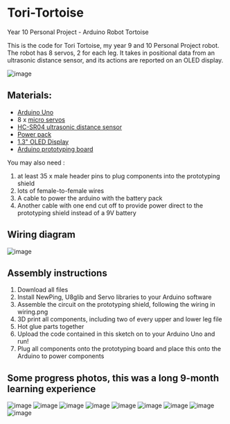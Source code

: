 # Tori-Tortoise
Year 10 Personal Project - Arduino Robot Tortoise

This is the code for Tori Tortoise, my year 9 and 10 Personal Project robot. The robot has 8 servos, 2 for each leg. It takes in positional data from an ultrasonic distance sensor, and its actions are reported on an OLED display.

![image](https://github.com/user-attachments/assets/01f834c8-5dd6-4423-b600-7a251b66268b)

## Materials:
- [Arduino Uno](https://store-usa.arduino.cc/collections/boards/products/arduino-uno-rev3)
- 8 x [micro servos](https://www.jaycar.com.au/arduino-compatible-9g-micro-servo-motor/p/YM2758)
- [HC-SR04 ultrasonic distance sensor](https://core-electronics.com.au/hc-sr04-ultrasonic-module-distance-measuring-sensor.html)
- [Power pack](https://www.miniso-au.com/en-au/product/240555/5000mah-power-bank-with-2-usb-ports-model-mc-029-black)
- [1.3" OLED Display](https://www.jaycar.com.au/duinotech-arduino-compatible-13-inch-monochrome-oled-display/p/XC3728)
- [Arduino prototyping board](https://www.jaycar.com.au/duinotech-arduino-compatible-prototyping-shield/p/XC4482)

You may also need :
1. at least 35 x male header pins to plug components into the prototyping shield
2. lots of female-to-female wires
3. A cable to power the arduino with the battery pack
4. Another cable with one end cut off to provide power direct to the prototyping shield instead of a 9V battery

## Wiring diagram
![image](https://github.com/user-attachments/assets/cf6bc70e-b853-4369-a3f1-472b8bd0936c)

## Assembly instructions
1. Download all files
2. Install NewPing, U8glib and Servo libraries to your Arduino software
3. Assemble the circuit on the prototyping shield, following the wiring in wiring.png
4. 3D print all components, including two of every upper and lower leg file
5. Hot glue parts together
6. Upload the code contained in this sketch on to your Arduino Uno and run!
7. Plug all components onto the prototyping board and place this onto the Arduino to power components

## Some progress photos, this was a long 9-month learning experience
![image](https://github.com/user-attachments/assets/01adadd1-c630-4f31-a051-710739a2dc7d)
![image](https://github.com/user-attachments/assets/0d9e2812-68e1-4bb5-80d8-8a091eeb8d16)
![image](https://github.com/user-attachments/assets/97aa9851-8d08-4562-97d8-046427a2277b)
![image](https://github.com/user-attachments/assets/1af47384-0434-4bf2-8aff-9df1d30aff09)
![image](https://github.com/user-attachments/assets/fd91ba62-1905-4edd-ae4f-b4f163dfde3c)
![image](https://github.com/user-attachments/assets/35688620-bbcc-4858-96f7-69b09a9b1eb6)
![image](https://github.com/user-attachments/assets/4874c4a9-c550-4f05-a588-d55eebcb92cb)
![image](https://github.com/user-attachments/assets/bdbc60b2-eda2-42cd-85c0-ff397145d19c)
![image](https://github.com/user-attachments/assets/f5f127ad-ca8b-47a3-a9a1-026acaafb257)
